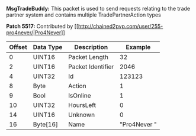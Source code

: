 **MsgTradeBuddy:** This packet is used to send requests relating to the trade partner system and contains multiple TradePartnerAction types

**Patch 5517:** Contributed by [[http://chained2pvp.com/user/255-pro4never/|Pro4Never]]

| Offset | Data Type | Description | Example |
|---|---|---|---|
| 0 | UINT16 | Packet Length | 32 |
| 2 | UINT16 | Packet Identifier | 2046|
| 4 | UINT32 | Id | 123123 |
| 8 | Byte | Action | 1|
| 9 | Bool | IsOnline| 1|
| 10 | UINT32 | HoursLeft | 0 |
| 14| UINT16 | Unknown | 0 |
| 16 | Byte[16] | Name| "Pro4Never       " |

